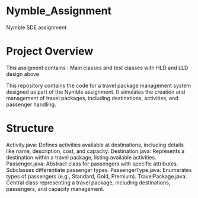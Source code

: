 # Nymble_Assignment
Nymble SDE assignment

# Project Overview
This assigment contains : Main classes and test classes with HLD and LLD design above

This repository contains the code for a travel package management system designed as part of the Nymble assignment. It simulates the creation and management of travel packages, including destinations, activities, and passenger handling.

# Structure

Activity.java: Defines activities available at destinations, including details like name, description, cost, and capacity.
Destination.java: Represents a destination within a travel package, listing available activities.
Passenger.java: Abstract class for passengers with specific attributes. Subclasses differentiate passenger types.
PassengerType.java: Enumerates types of passengers (e.g., Standard, Gold, Premium).
TravelPackage.java: Central class representing a travel package, including destinations, passengers, and capacity management.
